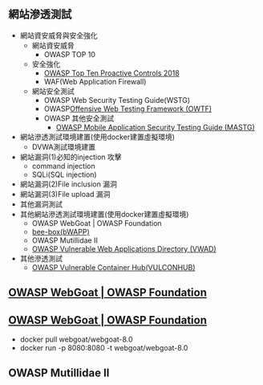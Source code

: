 ## 網站滲透測試
- 網站資安威脅與安全強化
  - 網站資安威脅
    - OWASP TOP 10
  - 安全強化
    - [OWASP Top Ten Proactive Controls 2018](https://owasp.org/www-project-developer-guide/release/implementation/documentation/proactive_controls/)
    - WAF(Web Application Firewall) 
  - 網站安全測試
    - OWASP Web Security Testing Guide(WSTG)
    - OWASP[Offensive Web Testing Framework (OWTF)](https://owasp.org/www-project-developer-guide/release/verification/tools/offensive_web_testing_framework/)
    - OWASP 其他安全測試
      - [OWASP Mobile Application Security Testing Guide (MASTG)](https://mas.owasp.org/MASTG/) 
- 網站滲透測試環境建置(使用docker建置虛擬環境)
  - DVWA測試環境建置
- 網站漏洞(1)必知的injection 攻擊
  - command injection
  - SQLi(SQL injection) 
- 網站漏洞(2)File inclusion 漏洞
- 網站漏洞(3)File upload 漏洞
- 其他漏洞測試
- 其他網站滲透測試環境建置(使用docker建置虛擬環境)
  - OWASP WebGoat | OWASP Foundation
  - [bee-box(bWAPP)](bWAPP.md)
  - OWASP Mutillidae II
  - [OWASP Vulnerable Web Applications Directory (VWAD)](https://owasp.org/www-project-vulnerable-web-applications-directory/)
- 其他滲透測試
  - [OWASP Vulnerable Container Hub(VULCONHUB)]() 
## [OWASP WebGoat | OWASP Foundation]()

## [OWASP WebGoat | OWASP Foundation](https://hub.docker.com/r/webgoat/webgoat-8.0/)
- docker pull webgoat/webgoat-8.0
- docker run -p 8080:8080 -t webgoat/webgoat-8.0
## OWASP Mutillidae II
